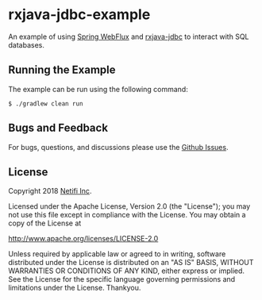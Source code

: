 # rxjava-jdbc-example
An example of using [Spring WebFlux](https://docs.spring.io/spring/docs/current/spring-framework-reference/web-reactive.html) and [rxjava-jdbc](https://github.com/davidmoten/rxjava-jdbc) to interact with SQL databases.

## Running the Example
The example can be run using the following command:

    $ ./gradlew clean run

## Bugs and Feedback
For bugs, questions, and discussions please use the [Github Issues](https://github.com/netifi/webflux-rxjava2-jdbc-example/issues).

## License
Copyright 2018 [Netifi Inc](https://www.netifi.com).

Licensed under the Apache License, Version 2.0 (the "License");
you may not use this file except in compliance with the License.
You may obtain a copy of the License at

   http://www.apache.org/licenses/LICENSE-2.0

Unless required by applicable law or agreed to in writing, software
distributed under the License is distributed on an "AS IS" BASIS,
WITHOUT WARRANTIES OR CONDITIONS OF ANY KIND, either express or implied.
See the License for the specific language governing permissions and
limitations under the License. 
Thankyou.
